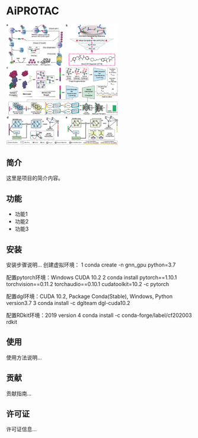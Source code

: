 # AiPROTAC

<img src="https://github.com/LiZhang30/AiPROTAC/blob/main/images/cover.png?raw=true" alt="封面" width="60%" />

## 简介

这里是项目的简介内容。

## 功能

- 功能1
- 功能2
- 功能3

## 安装

安装步骤说明...
创建虚拟环境：
1 conda create -n gnn_gpu python=3.7  

配置pytorch环境：Windows CUDA 10.2
2 conda install pytorch==1.10.1 torchvision==0.11.2 torchaudio==0.10.1 cudatoolkit=10.2 -c pytorch

配置dgl环境：CUDA 10.2, Package Conda(Stable), Windows, Python version3.7
3 conda install -c dglteam dgl-cuda10.2

配置RDkit环境：2019 version
4 conda install -c conda-forge/label/cf202003 rdkit

## 使用

使用方法说明...

## 贡献

贡献指南...

## 许可证

许可证信息...
